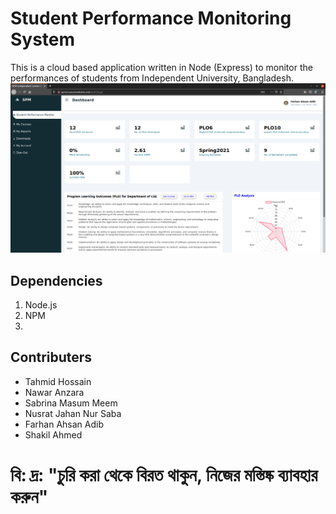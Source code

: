 # Student Performance Monitoring System
This is a cloud based application written in Node (Express) to monitor the performances of students from Independent University, Bangladesh. 
![SPM Screenshot](images/Screenshot_Student.png)

## Dependencies
1. Node.js
2. NPM
3. 

## Contributers
* Tahmid Hossain
* Nawar Anzara
* Sabrina Masum Meem
* Nusrat Jahan Nur Saba
* Farhan Ahsan Adib
* Shakil Ahmed

# বি: দ্র: "চুরি করা থেকে বিরত থাকুন, নিজের মস্তিষ্ক ব্যাবহার করুন"
